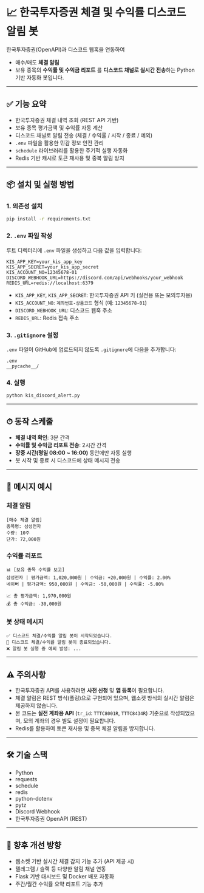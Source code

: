 # 📈 한국투자증권 체결 및 수익률 디스코드 알림 봇

한국투자증권(OpenAPI)과 디스코드 웹훅을 연동하여
- 매수/매도 **체결 알림**
- 보유 종목의 **수익률 및 수익금 리포트**
를 **디스코드 채널로 실시간 전송**하는 Python 기반 자동화 봇입니다.

---

## ✅ 기능 요약

- 한국투자증권 체결 내역 조회 (REST API 기반)
- 보유 종목 평가금액 및 수익률 자동 계산
- 디스코드 채널로 알림 전송 (체결 / 수익률 / 시작 / 종료 / 예외)
- `.env` 파일을 활용한 민감 정보 안전 관리
- `schedule` 라이브러리를 활용한 주기적 실행 자동화
- Redis 기반 캐시로 토큰 재사용 및 중복 알림 방지

---

## 📦 설치 및 실행 방법

### 1. 의존성 설치
```bash
pip install -r requirements.txt
```

### 2. `.env` 파일 작성

루트 디렉터리에 `.env` 파일을 생성하고 다음 값을 입력합니다:
```env
KIS_APP_KEY=your_kis_app_key
KIS_APP_SECRET=your_kis_app_secret
KIS_ACCOUNT_NO=12345678-01
DISCORD_WEBHOOK_URL=https://discord.com/api/webhooks/your_webhook
REDIS_URL=redis://localhost:6379
```
- `KIS_APP_KEY`, `KIS_APP_SECRET`: 한국투자증권 API 키 (실전용 또는 모의투자용)
- `KIS_ACCOUNT_NO`: `계좌번호-상품코드` 형식 (예: `12345678-01`)
- `DISCORD_WEBHOOK_URL`: 디스코드 웹훅 주소
- `REDIS_URL`: Redis 접속 주소

### 3. `.gitignore` 설정

`.env` 파일이 GitHub에 업로드되지 않도록 `.gitignore`에 다음을 추가합니다:
```
.env
__pycache__/
```

### 4. 실행
```bash
python kis_discord_alert.py
```

---

## ⏱ 동작 스케줄

- **체결 내역 확인**: 3분 간격
- **수익률 및 수익금 리포트 전송**: 2시간 간격
- **장중 시간(평일 08:00 ~ 16:00)** 동안에만 자동 실행
- 봇 시작 및 종료 시 디스코드에 상태 메시지 전송

---

## 📝 메시지 예시

### 체결 알림
```
[매수 체결 알림]
종목명: 삼성전자
수량: 10주
단가: 72,000원
```

### 수익률 리포트
```
📊 [보유 종목 수익률 보고]
삼성전자 | 평가금액: 1,020,000원 | 수익금: +20,000원 | 수익률: 2.00%
네이버 | 평가금액: 950,000원 | 수익금: -50,000원 | 수익률: -5.00%

📈 총 평가금액: 1,970,000원
💰 총 수익금: -30,000원
```

### 봇 상태 메시지
```
✅ 디스코드 체결/수익률 알림 봇이 시작되었습니다.
🛑 디스코드 체결/수익률 알림 봇이 종료되었습니다.
❌ 알림 봇 실행 중 예외 발생: ...
```

---

## ⚠️ 주의사항

- 한국투자증권 API를 사용하려면 **사전 신청** 및 **앱 등록**이 필요합니다.
- 체결 알림은 REST 방식(폴링)으로 구현되어 있으며, 웹소켓 방식의 실시간 알림은 제공하지 않습니다.
- 본 코드는 **실전 계좌용 API** (`tr_id`: `TTTC8001R`, `TTTC8434R`) 기준으로 작성되었으며, 모의 계좌의 경우 별도 설정이 필요합니다.
- Redis를 활용하여 토큰 재사용 및 중복 체결 알림을 방지합니다.

---

## 🛠 기술 스택

- Python
- requests
- schedule
- redis
- python-dotenv
- pytz
- Discord Webhook
- 한국투자증권 OpenAPI (REST)

---

## 📌 향후 개선 방향

- 웹소켓 기반 실시간 체결 감지 기능 추가 (API 제공 시)
- 텔레그램 / 슬랙 등 다양한 알림 채널 연동
- Flask 기반 대시보드 및 Docker 배포 자동화
- 주간/월간 수익률 요약 리포트 기능 추가


